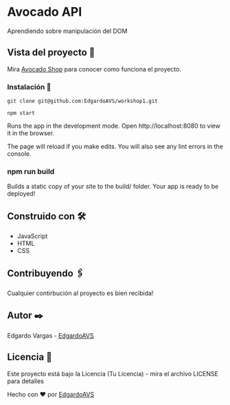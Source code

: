 # Avocado API
Aprendiendo sobre manipulación del DOM

## Vista del proyecto 🚀
Mira [Avocado Shop](https://edgardoavs.github.io/workshop1/) para conocer como funciona el proyecto.

### Instalación 🔧
`git clone git@github.com:EdgardoAVS/workshop1.git`

`npm start`

Runs the app in the development mode. Open http://localhost:8080 to view it in the browser.

The page will reload if you make edits. You will also see any lint errors in the console.

### npm run build
Builds a static copy of your site to the build/ folder. Your app is ready to be deployed!

## Construido con 🛠️
- JavaScript
- HTML
- CSS
## Contribuyendo 🖇️
Cualquier contirbución al proyecto es bien recibida!

## Autor ✒️
Edgardo Vargas - [EdgardoAVS](https://github.com/EdgardoAVS)
## Licencia 📄
Este proyecto está bajo la Licencia (Tu Licencia) - mira el archivo LICENSE para detalles

Hecho con ❤️ por [EdgardoAVS](https://github.com/EdgardoAVS) 
